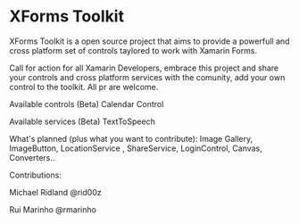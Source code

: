 XForms Toolkit
=====================

XForms Toolkit is a open source project that aims to provide a powerfull and cross platform set of controls taylored to work with Xamarin Forms.


Call for action for all Xamarin Developers, embrace this project and share your controls and cross platform services with the comunity, add your own control to the toolkit. All pr are welcome.

Available controls (Beta)
Calendar Control

Available services (Beta)
TextToSpeech

What's planned (plus what you want to contribute):
Image Gallery, ImageButton, LocationService , ShareService, LoginControl, Canvas, Converters..


Contributions:

Michael Ridland @rid00z

Rui Marinho @rmarinho
